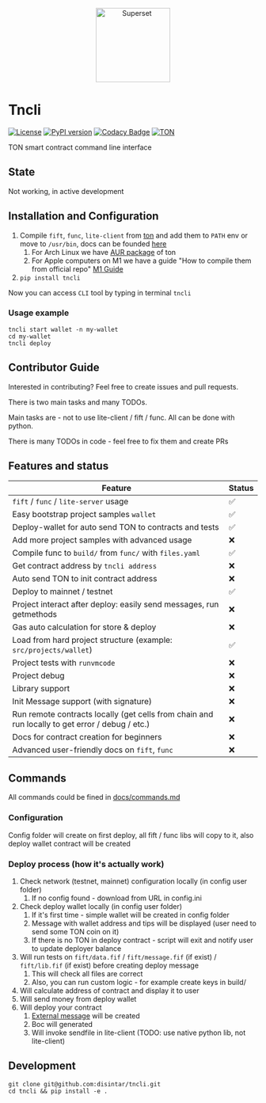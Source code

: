 <p align="center">
   <a href="https://disintar.io/">
       <img
        src="https://raw.githubusercontent.com/disintar/tncli/master/docs/images/logo.png"
        alt="Superset"
        height="150"
      />
   </a>
</p>

# Tncli

[![License](https://img.shields.io/badge/License-Apache%202.0-blue.svg)](https://opensource.org/licenses/Apache-2.0)
[![PyPI version](https://badge.fury.io/py/tncli.svg)](https://github.com/disintar/tncli)
[![Codacy Badge](https://app.codacy.com/project/badge/Grade/8f4acbbba3a743f992062c377c48c675)](https://www.codacy.com/gh/disintar/tncli/dashboard?utm_source=github.com&amp;utm_medium=referral&amp;utm_content=disintar/tncli&amp;utm_campaign=Badge_Grade)
[![TON](https://img.shields.io/badge/%F0%9F%92%8E-TON-green)](https://ton.org)

TON smart contract command line interface

## State

Not working, in active development

## Installation and Configuration

1. Compile `fift`, `func`, `lite-client` from [ton](https://github.com/newton-blockchain/ton) and add them to `PATH` env
   or move to `/usr/bin`, docs can be founded [here](https://ton.org/docs/#/howto/getting-started)
    1. For Arch Linux we have [AUR package](https://aur.archlinux.org/packages/ton-git/) of ton
    2. For Apple computers on M1 we have a guide "How to compile them from official repo" [M1 Guide](./docs/apple_m1_compile_fix.md)
2. `pip install tncli`

Now you can access `CLI` tool by typing in terminal `tncli`

### Usage example

```
tncli start wallet -n my-wallet
cd my-wallet
tncli deploy
```

## Contributor Guide

Interested in contributing? Feel free to create issues and pull requests.

There is two main tasks and many TODOs.

Main tasks are - not to use lite-client / fift / func. All can be done with python.

There is many TODOs in code - feel free to fix them and create PRs

## Features and status

| Feature                                                                                         | Status |
|-------------------------------------------------------------------------------------------------|--------|
| `fift` / `func` / `lite-server` usage                                                           | ✅      |
| Easy bootstrap project samples `wallet`                                                         | ✅      |
| Deploy-wallet for auto send TON to contracts and tests                                          | ✅      |
| Add more project samples with advanced usage                                                    | ❌      |
| Compile func to `build/` from `func/` with `files.yaml`                                         | ✅      |
| Get contract address by `tncli address`                                                         | ❌      |
| Auto send TON to init contract address                                                          | ❌      |
| Deploy to mainnet / testnet                                                                     | ✅      |
| Project interact after deploy: easily send messages, run getmethods                             | ❌      |
| Gas auto calculation for store & deploy                                                         | ❌      |
| Load from hard project structure (example: `src/projects/wallet`)                               | ✅      |
| Project tests with `runvmcode`                                                                  | ❌      |
| Project debug                                                                                   | ❌      |
| Library support                                                                                 | ❌      |
| Init Message support  (with signature)                                                          | ❌      |
| Run remote contracts locally (get cells from chain and run locally to get error / debug / etc.) | ❌      |
| Docs for contract creation for beginners                                                        | ❌      |
| Advanced user-friendly docs on `fift`, `func`                                                   | ❌      |

## Commands

All commands could be fined in [docs/commands.md](https://github.com/disintar/tncli/blob/master/docs/commands.md)

### Configuration

Config folder will create on first deploy, all fift / func libs will copy to it, also deploy wallet contract will be
created

### Deploy process (how it's actually work)

1. Check network (testnet, mainnet) configuration locally (in config user folder)
    1. If no config found - download from URL in config.ini
2. Check deploy wallet locally (in config user folder)
    1. If it's first time - simple wallet will be created in config folder
    2. Message with wallet address and tips will be displayed (user need to send some TON coin on it)
    3. If there is no TON in deploy contract - script will exit and notify user to update deployer balance
3. Will run tests on `fift/data.fif` / `fift/message.fif` (if exist) / `fift/lib.fif` (if exist)  before creating deploy
   message
    1. This will check all files are correct
    2. Also, you can run custom logic - for example create keys in build/
4. Will calculate address of contract and display it to user
5. Will send money from deploy wallet
6. Will deploy your contract
    1. [External message](https://gist.github.com/tvorogme/fdb174ac0740b6a52d1dbdf85f4ddc63#file-generate-fif-L113) will
       be created
    2. Boc will generated
    3. Will invoke sendfile in lite-client (TODO: use native python lib, not lite-client)

## Development

```
git clone git@github.com:disintar/tncli.git
cd tncli && pip install -e .
```

